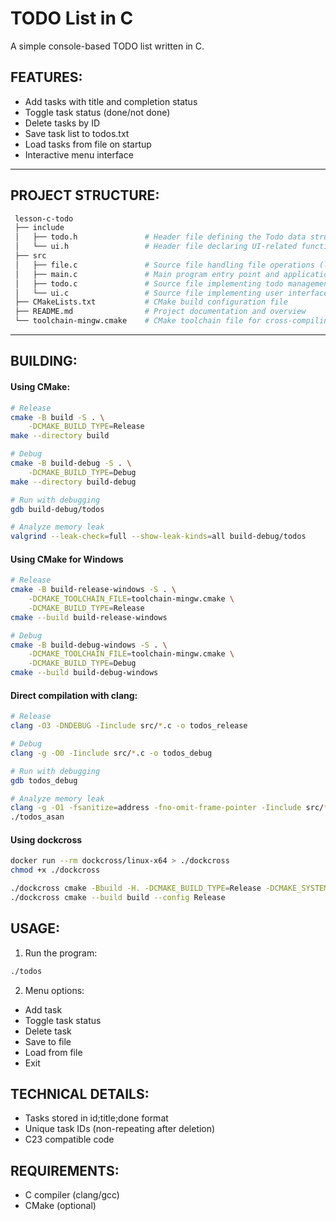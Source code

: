 # TODO List in C

A simple console-based TODO list written in C.

## FEATURES:

- Add tasks with title and completion status
- Toggle task status (done/not done)
- Delete tasks by ID
- Save task list to todos.txt
- Load tasks from file on startup
- Interactive menu interface

---

## PROJECT STRUCTURE:

```sh
 lesson-c-todo
 ├── include
 │   ├── todo.h               # Header file defining the Todo data structure and related declarations
 │   └── ui.h                 # Header file declaring UI-related functions (menus, input, output)
 ├── src
 │   ├── file.c               # Source file handling file operations (loading, saving todos)
 │   ├── main.c               # Main program entry point and application logic
 │   ├── todo.c               # Source file implementing todo management (add, edit, delete todos)
 │   └── ui.c                 # Source file implementing user interface functions
 ├── CMakeLists.txt           # CMake build configuration file
 ├── README.md                # Project documentation and overview
 └── toolchain-mingw.cmake    # CMake toolchain file for cross-compiling to Windows using MinGW-w64
```

---

## BUILDING:

#### Using CMake:

```sh
# Release
cmake -B build -S . \
    -DCMAKE_BUILD_TYPE=Release
make --directory build

# Debug
cmake -B build-debug -S . \
    -DCMAKE_BUILD_TYPE=Debug
make --directory build-debug

# Run with debugging
gdb build-debug/todos

# Analyze memory leak
valgrind --leak-check=full --show-leak-kinds=all build-debug/todos
```

#### Using CMake for Windows

```sh
# Release
cmake -B build-release-windows -S . \
    -DCMAKE_TOOLCHAIN_FILE=toolchain-mingw.cmake \
    -DCMAKE_BUILD_TYPE=Release
cmake --build build-release-windows

# Debug
cmake -B build-debug-windows -S . \
    -DCMAKE_TOOLCHAIN_FILE=toolchain-mingw.cmake \
    -DCMAKE_BUILD_TYPE=Debug
cmake --build build-debug-windows
```

#### Direct compilation with clang:

```sh
# Release
clang -O3 -DNDEBUG -Iinclude src/*.c -o todos_release

# Debug
clang -g -O0 -Iinclude src/*.c -o todos_debug

# Run with debugging
gdb todos_debug

# Analyze memory leak
clang -g -O1 -fsanitize=address -fno-omit-frame-pointer -Iinclude src/*.c -o todos_asan
./todos_asan
```

#### Using dockcross

```sh
docker run --rm dockcross/linux-x64 > ./dockcross
chmod +x ./dockcross

./dockcross cmake -Bbuild -H. -DCMAKE_BUILD_TYPE=Release -DCMAKE_SYSTEM_NAME=Windows
./dockcross cmake --build build --config Release
```

## USAGE:

1. Run the program:

```sh
./todos
```

2. Menu options:

- Add task
- Toggle task status
- Delete task
- Save to file
- Load from file
- Exit

## TECHNICAL DETAILS:

- Tasks stored in id;title;done format
- Unique task IDs (non-repeating after deletion)
- C23 compatible code

## REQUIREMENTS:

- C compiler (clang/gcc)
- CMake (optional)

